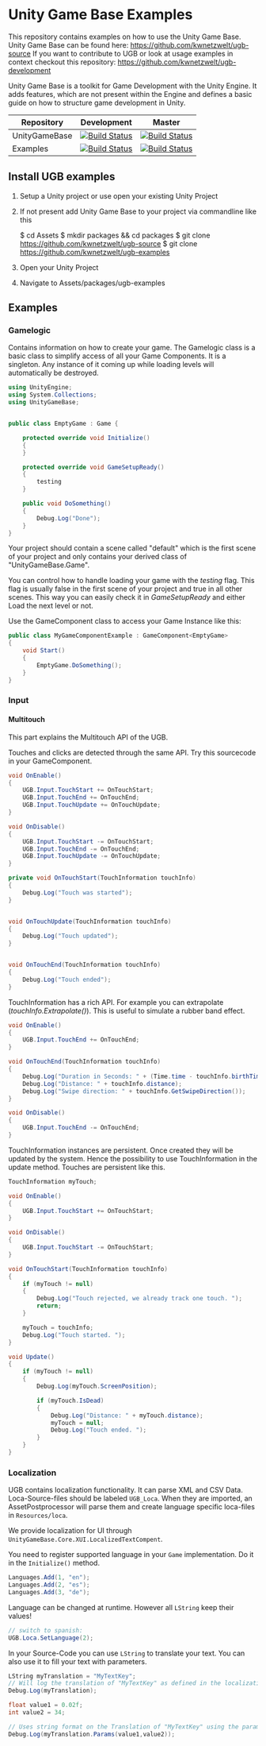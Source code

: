 # Unity Game Base Examples

This repository contains examples on how to use the Unity Game Base. Unity Game Base can be found here: https://github.com/kwnetzwelt/ugb-source If you want to contribute to UGB or look at usage examples in context checkout this repository: https://github.com/kwnetzwelt/ugb-development

Unity Game Base is a toolkit for Game Development with the Unity Engine. It adds features, which are not present within the Engine and defines a basic guide on how to structure game development in Unity. 

| Repository | Development | Master |
| --- | --- | --- |
| UnityGameBase | [![Build Status](https://travis-ci.org/kwnetzwelt/ugb-source.svg?branch=development)](https://travis-ci.org/kwnetzwelt/ugb-source) | [![Build Status](https://travis-ci.org/kwnetzwelt/ugb-source.svg?branch=master)](https://travis-ci.org/kwnetzwelt/ugb-source) |
| Examples | [![Build Status](https://travis-ci.org/kwnetzwelt/ugb-examples.svg?branch=development)](https://travis-ci.org/kwnetzwelt/ugb-source) | [![Build Status](https://travis-ci.org/kwnetzwelt/ugb-examples.svg?branch=master)](https://travis-ci.org/kwnetzwelt/ugb-source) |

## Install UGB examples

1. Setup a Unity project or use open your existing Unity Project
2. If not present add Unity Game Base to your project via commandline like this


    $ cd Assets
    $ mkdir packages && cd packages
    $ git clone https://github.com/kwnetzwelt/ugb-source
    $ git clone https://github.com/kwnetzwelt/ugb-examples


3. Open your Unity Project
4. Navigate to Assets/packages/ugb-examples

## Examples

### Gamelogic

Contains information on how to create your game. The Gamelogic class is a basic class to simplify access of all your Game Components. It is a singleton. Any instance of it coming up while loading levels will automatically be destroyed. 

```C#
using UnityEngine;
using System.Collections;
using UnityGameBase;


public class EmptyGame : Game {

    protected override void Initialize()
    {
    }

    protected override void GameSetupReady()
    {
        testing
    }

    public void DoSomething() 
    {
        Debug.Log("Done");
    }
}
```

Your project should contain a scene called "default"  which is the first scene of your project and only contains your derived class of "UnityGameBase.Game". 

You can control how to handle loading your game with the _testing_ flag. This flag is usually false in the first scene of your project and true in all other scenes. This way you can easily check it in _GameSetupReady_ and either Load the next level or not.     

Use the GameComponent class to access your Game Instance like this:

```C#
public class MyGameComponentExample : GameComponent<EmptyGame>
{
    void Start()
    {
        EmptyGame.DoSomething();
    }
}
```


### Input

#### Multitouch

This part explains the Multitouch API of the UGB. 

Touches and clicks are detected through the same API. Try this sourcecode in your GameComponent. 

```C#
void OnEnable()
{
    UGB.Input.TouchStart += OnTouchStart;
    UGB.Input.TouchEnd += OnTouchEnd;
    UGB.Input.TouchUpdate += OnTouchUpdate;
}

void OnDisable()
{
    UGB.Input.TouchStart -= OnTouchStart;
    UGB.Input.TouchEnd -= OnTouchEnd;
    UGB.Input.TouchUpdate -= OnTouchUpdate;
}

private void OnTouchStart(TouchInformation touchInfo)
{
    Debug.Log("Touch was started");
}


void OnTouchUpdate(TouchInformation touchInfo)
{
    Debug.Log("Touch updated");
}


void OnTouchEnd(TouchInformation touchInfo)
{
    Debug.Log("Touch ended");
}

``` 
TouchInformation has a rich API. For example you can extrapolate (_touchInfo.Extrapolate()_). This is useful to simulate a rubber band effect. 

```C#
void OnEnable()
{
    UGB.Input.TouchEnd += OnTouchEnd;
}

void OnTouchEnd(TouchInformation touchInfo)
{
    Debug.Log("Duration in Seconds: " + (Time.time - touchInfo.birthTime));
    Debug.Log("Distance: " + touchInfo.distance);
    Debug.Log("Swipe direction: " + touchInfo.GetSwipeDirection());
}

void OnDisable()
{
    UGB.Input.TouchEnd -= OnTouchEnd;
}
``` 

TouchInformation instances are persistent. Once created they will be updated by the system. Hence the possibility to use TouchInformation in the update method. Touches are persistent like this. 

```C#
TouchInformation myTouch;

void OnEnable()
{
    UGB.Input.TouchStart += OnTouchStart;
}

void OnDisable()
{
    UGB.Input.TouchStart -= OnTouchStart;
}

void OnTouchStart(TouchInformation touchInfo)
{
    if (myTouch != null)
    {
        Debug.Log("Touch rejected, we already track one touch. ");
        return;
    }

    myTouch = touchInfo;
    Debug.Log("Touch started. ");
}

void Update()
{
    if (myTouch != null)
    {
        Debug.Log(myTouch.ScreenPosition);

        if (myTouch.IsDead)
        {
            Debug.Log("Distance: " + myTouch.distance);
            myTouch = null;
            Debug.Log("Touch ended. ");
        }
    }
}

``` 

### Localization

UGB contains localization functionality. It can parse XML and CSV Data. Loca-Source-files should be labeled ```UGB_Loca```. 
When they are imported, an AssetPostprocessor will parse them and create language specific loca-files in ```Resources/loca```. 

We provide localization for UI through ```UnityGameBase.Core.XUI.LocalizedTextCompent```. 

You need to register supported language in your ```Game``` implementation. Do it in the ```Initialize()``` method. 
```C#
Languages.Add(1, "en");
Languages.Add(2, "es");
Languages.Add(3, "de");
```

Language can be changed at runtime. However all ```LString``` keep their values!

```C#
// switch to spanish:
UGB.Loca.SetLanguage(2);
```

In your Source-Code you can use ```LString``` to translate your text. You can also use it to fill your text with parameters. 

```C#
LString myTranslation = "MyTextKey";
// Will log the translation of "MyTextKey" as defined in the localization file
Debug.Log(myTranslation);

float value1 = 0.02f;
int value2 = 34;

// Uses string format on the Translation of "MyTextKey" using the parameters value1 and value2
Debug.Log(myTranslation.Params(value1,value2));  
```
